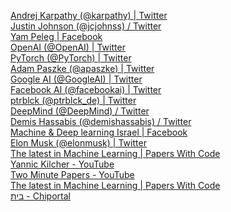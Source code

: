 <a href="https://twitter.com/karpathy?ref_src=twsrc%5Egoogle%7Ctwcamp%5Eserp%7Ctwgr%5Eauthor">Andrej Karpathy (@karpathy) | Twitter</a> <br>
<a href="https://twitter.com/jcjohnss?lang=en">Justin Johnson (@jcjohnss) / Twitter</a> <br>
<a href="https://www.facebook.com/groups/543283492502370/user/780159662">Yam Peleg | Facebook</a> <br>
<a href="https://twitter.com/OpenAI?ref_src=twsrc%5Egoogle%7Ctwcamp%5Eserp%7Ctwgr%5Eauthor">OpenAI (@OpenAI) | Twitter</a> <br>
<a href="https://twitter.com/pytorch?lang=en">PyTorch (@PyTorch) | Twitter</a> <br>
<a href="https://twitter.com/apaszke?lang=en">Adam Paszke (@apaszke) | Twitter</a> <br>
<a href="https://twitter.com/GoogleAI">Google AI (@GoogleAI) | Twitter</a> <br>
<a href="https://twitter.com/facebookai">Facebook AI (@facebookai) | Twitter</a> <br>
<a href="https://twitter.com/ptrblck_de">ptrblck (@ptrblck_de) | Twitter</a> <br>
<a href="https://twitter.com/DeepMind?ref_src=twsrc%5Egoogle%7Ctwcamp%5Eserp%7Ctwgr%5Eauthor">DeepMind (@DeepMind) / Twitter</a> <br>
<a href="https://twitter.com/demishassabis">Demis Hassabis (@demishassabis) / Twitter</a> <br>
<a href="https://www.facebook.com/groups/MDLI1/">Machine & Deep learning Israel | Facebook</a> <br>
<a href="https://twitter.com/elonmusk">Elon Musk (@elonmusk) | Twitter</a> <br>
<a href="https://paperswithcode.com/">The latest in Machine Learning | Papers With Code</a> <br>
<a href="https://www.youtube.com/channel/UCZHmQk67mSJgfCCTn7xBfew/videos">Yannic Kilcher - YouTube</a> <br>
<a href="https://www.youtube.com/channel/UCbfYPyITQ-7l4upoX8nvctg/videos">Two Minute Papers - YouTube</a> <br>
<a href="https://paperswithcode.com/">The latest in Machine Learning | Papers With Code</a> <br>
<a href="https://chiportal.co.il/">בית - Chiportal</a> <br>

